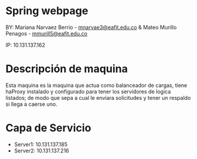 # Spring webpage

BY: Mariana Narvaez Berrio - mnarvae3@eafit.edu.co & Mateo Murillo Penagos - mmurill5@eafit.edu.co

IP: 10.131.137.162

# Descripción de maquina

Esta maquina es la maquina que actua como balanceador de cargas, tiene haProxy instalado y configurado para tener los servidores de logica listados; de modo que sepa a cual le enviara solicitudes y tener un respaldo si llega a caerse uno.

# Capa de Servicio

* Server1: 10.131.137.185
* Server2: 10.131.137.216
